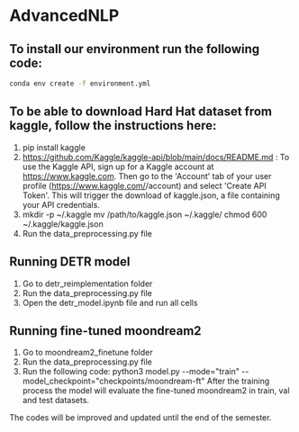 # AdvancedNLP

## To install our environment run the following code:
```bash
conda env create -f environment.yml
```
## To be able to download Hard Hat dataset from kaggle, follow the instructions here: 
1. pip install kaggle
2. https://github.com/Kaggle/kaggle-api/blob/main/docs/README.md : To use the Kaggle API, sign up for a Kaggle account at https://www.kaggle.com. Then go to the 'Account' tab of your user profile (https://www.kaggle.com/<username>/account) and select 'Create API Token'. This will trigger the download of kaggle.json, a file containing your API credentials.
3.  mkdir -p ~/.kaggle
    mv /path/to/kaggle.json ~/.kaggle/
    chmod 600 ~/.kaggle/kaggle.json
4. Run the data_preprocessing.py file 

## Running DETR model
1. Go to detr_reimplementation folder
2. Run the data_preprocessing.py file
3. Open the detr_model.ipynb file and run all cells

## Running fine-tuned moondream2 
1. Go to moondream2_finetune folder
2. Run the data_preprocessing.py file
3. Run the following code:
    python3 model.py --mode="train" --model_checkpoint="checkpoints/moondream-ft"
   After the training process the model will evaluate the fine-tuned moondream2 in train, val and test datasets.

The codes will be improved and updated until the end of the semester.




